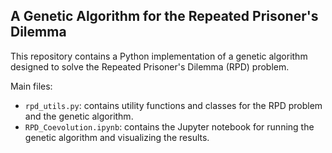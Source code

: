 ## A Genetic Algorithm for the Repeated Prisoner's Dilemma

This repository contains a Python implementation of a genetic algorithm designed to solve the Repeated Prisoner's Dilemma (RPD) problem.

Main files:
- `rpd_utils.py`: contains utility functions and classes for the RPD problem and the genetic algorithm.
- `RPD_Coevolution.ipynb`: contains the Jupyter notebook for running the genetic algorithm and visualizing the results.